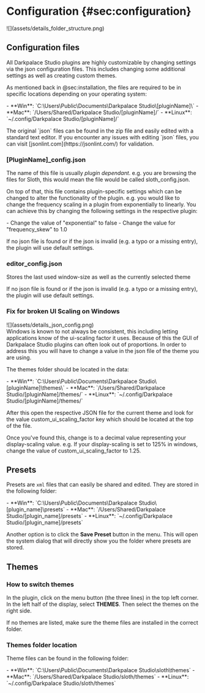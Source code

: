 
# Configuration {#sec:configuration}
<div class="image">
![](assets/details_folder_structure.png)
</div>

## Configuration files
All Darkpalace Studio plugins are highly customizable by changing settings via the json 
configuration files. This includes changing some additional settings as well as creating custom
themes.

As mentioned back in @sec:installation, the files are required to be in specific locations depending
on your operating system:

<div class="block bg-dark-1">
- **Win**: `C:\Users\Public\Documents\Darkpalace Studio\[pluginName]\`
- **Mac**: `/Users/Shared/Darkpalace Studio/[pluginName]/`
- **Linux**: `~/.config/Darkpalace Studio/[pluginName]/`
</div>
<p><p><span class="spacer"/>
The original `json` files can be found in the zip file and easily edited with a standard text editor.
If you encounter any issues with editing `json` files, you can visit [jsonlint.com](https://jsonlint.com/) for
validation.
<div class="pb"></div>



### \[PluginName]_config.json
The name of this file is usually *plugin dependant*. e.g. you are browsing the files for Sloth,
this would mean the file would be called <span class="txt-yellow">sloth_config.json</span>.

On top of that, this file contains plugin-specific settings which can be changed to alter the
functionality of the plugin. e.g. you would like to change the frequency scaling in a plugin from
exponentially to linearly. You can achieve this by changing the following settings in the respective 
plugin:

<div class="block bg-dark-1">
- Change the value of <span class="txt-purple">"exponential"</span> to <span class="txt-yellow">false</span>
- Change the value for <span class="txt-purple">"frequency_skew"</span> to <span class="txt-yellow">1.0</span>
</div>
<p><p><span class="spacer"/>
<div class="quote bg-yellow">
If no json file is found or if the json is invalid (e.g. a typo or a missing entry), the plugin 
will use default settings. 
</div>
<p><p><span class="spacer"/>



### editor_config.json
Stores the last used window-size as well as the currently selected theme

<div class="quote bg-yellow">
If no json file is found or if the json is invalid (e.g. a typo or a missing entry), the plugin 
will use default settings. 
</div>
<p><p><span class="spacer"/>
<div class="pb"></div>



### Fix for broken UI Scaling on Windows
<div class="image">
![](assets/details_json_config.png)
</div>
Windows is known to not always be consistent, this including letting applications know of the ui-scaling
factor it uses. Because of this the GUI of Darkpalace Studio plugins can often look out of proportions.
In order to address this you will have to change a value in the json file of the theme you are using.

The themes folder should be located in the data:
<div class="block bg-dark-1">
- **Win**: `C:\Users\Public\Documents\Darkpalace Studio\[pluginName]\themes\`
- **Mac**: `/Users/Shared/Darkpalace Studio/[pluginName]/themes/`
- **Linux**: `~/.config/Darkpalace Studio/[pluginName]/themes/`
</div>

After this open the respective JSON file for the current theme and look for the value 
<span class="txt-yellow">custom_ui_scaling_factor</span> key which should be located at the top
of the file.

Once you've found this, change is to a decimal value representing your display-scaling value.
e.g. If your display-scaling is set to 125% in windows, change the value of <span class="txt-yellow">custom_ui_scaling_factor</span>
to <span class="txt-yellow">1.25</span>.
<div class="pb"></div>



## Presets
Presets are `xml` files that can easily be shared and edited.
They are stored in the following folder:

<div class="block bg-dark-1">
- **Win**: `C:\Users\Public\Documents\Darkpalace Studio\[plugin_name]\presets`
- **Mac**: `/Users/Shared/Darkpalace Studio/[plugin_name]/presets`
- **Linux**: `~/.config/Darkpalace Studio/[plugin_name]/presets`
</div>

Another option is to click the **Save Preset** button in the menu.
This will open the system dialog that will directly show you the folder where presets are stored.

## Themes
### How to switch themes
In the plugin, click on the menu button (the three lines) in the top left corner.
In the left half of the display, select **THEMES**. Then select the themes on the right side.

If no themes are listed, make sure the theme files are installed in the correct folder.

### Themes folder location
Theme files can be found in the following folder:

<div class="block bg-dark-1">
- **Win**: `C:\Users\Public\Documents\Darkpalace Studio\sloth\themes`
- **Mac**: `/Users/Shared/Darkpalace Studio/sloth/themes`
- **Linux**: `~/.config/Darkpalace Studio/sloth/themes`
</div>
<div class="pb"></div>
